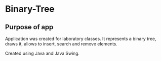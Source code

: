 # Binary-Tree
## Purpose of app
Application was created for laboratory classes. It represents a binary tree, draws it, allows to insert, search and remove elements. 

Created using Java and Java Swing.
